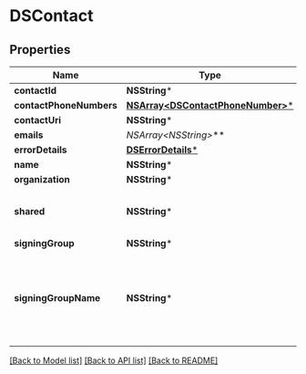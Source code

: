 # DSContact

## Properties
Name | Type | Description | Notes
------------ | ------------- | ------------- | -------------
**contactId** | **NSString*** |  | [optional] 
**contactPhoneNumbers** | [**NSArray&lt;DSContactPhoneNumber&gt;***](DSContactPhoneNumber.md) |  | [optional] 
**contactUri** | **NSString*** |  | [optional] 
**emails** | **NSArray&lt;NSString*&gt;*** |  | [optional] 
**errorDetails** | [**DSErrorDetails***](DSErrorDetails.md) |  | [optional] 
**name** | **NSString*** |  | [optional] 
**organization** | **NSString*** |  | [optional] 
**shared** | **NSString*** | When set to **true**, this custom tab is shared. | [optional] 
**signingGroup** | **NSString*** |  | [optional] 
**signingGroupName** | **NSString*** | The display name for the signing group.   Maximum Length: 100 characters.  | [optional] 

[[Back to Model list]](../README.md#documentation-for-models) [[Back to API list]](../README.md#documentation-for-api-endpoints) [[Back to README]](../README.md)


